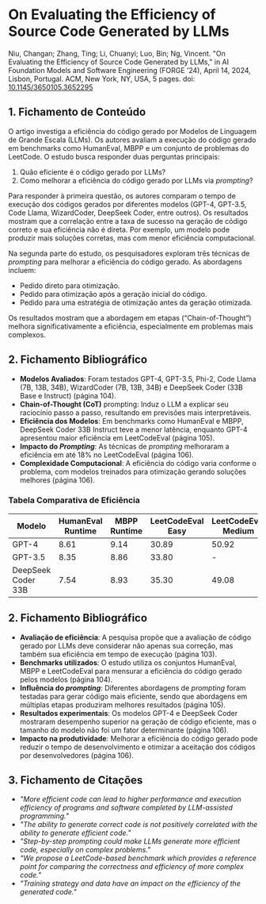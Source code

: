 # On Evaluating the Efficiency of Source Code Generated by LLMs

Niu, Changan; Zhang, Ting; Li, Chuanyi; Luo, Bin; Ng, Vincent. "On Evaluating the Efficiency of Source Code Generated by LLMs," in AI Foundation Models and Software Engineering (FORGE ’24), April 14, 2024, Lisbon, Portugal. ACM, New York, NY, USA, 5 pages. doi:
[10.1145/3650105.3652295](https://doi.org/10.1145/3650105.3652295)

## 1. Fichamento de Conteúdo
O artigo investiga a eficiência do código gerado por Modelos de Linguagem de Grande Escala (LLMs). Os autores avaliam a execução do código gerado em benchmarks como HumanEval, MBPP e um conjunto de problemas do LeetCode. O estudo busca responder duas perguntas principais:

1. Quão eficiente é o código gerado por LLMs?
2. Como melhorar a eficiência do código gerado por LLMs via *prompting*?

Para responder à primeira questão, os autores comparam o tempo de execução dos códigos gerados por diferentes modelos (GPT-4, GPT-3.5, Code Llama, WizardCoder, DeepSeek Coder, entre outros). Os resultados mostram que a correlação entre a taxa de sucesso na geração de código correto e sua eficiência não é direta. Por exemplo, um modelo pode produzir mais soluções corretas, mas com menor eficiência computacional.

Na segunda parte do estudo, os pesquisadores exploram três técnicas de *prompting* para melhorar a eficiência do código gerado. As abordagens incluem:
- Pedido direto para otimização.
- Pedido para otimização após a geração inicial do código.
- Pedido para uma estratégia de otimização antes da geração otimizada.

Os resultados mostram que a abordagem em etapas (“Chain-of-Thought”) melhora significativamente a eficiência, especialmente em problemas mais complexos.

## 2. Fichamento Bibliográfico

* **Modelos Avaliados**: Foram testados GPT-4, GPT-3.5, Phi-2, Code Llama (7B, 13B, 34B), WizardCoder (7B, 13B, 34B) e DeepSeek Coder (33B Base e Instruct) (página 104).
* **Chain-of-Thought (CoT)** prompting: Induz o LLM a explicar seu raciocínio passo a passo, resultando em previsões mais interpretáveis.
* **Eficiência dos Modelos**: Em benchmarks como HumanEval e MBPP, DeepSeek Coder 33B Instruct teve a menor latência, enquanto GPT-4 apresentou maior eficiência em LeetCodeEval (página 105).
* **Impacto do *Prompting***: As técnicas de *prompting* melhoraram a eficiência em até 18% no LeetCodeEval (página 106).
* **Complexidade Computacional**: A eficiência do código varia conforme o problema, com modelos treinados para otimização gerando soluções melhores (página 106).

### Tabela Comparativa de Eficiência

| Modelo | HumanEval Runtime | MBPP Runtime | LeetCodeEval Easy | LeetCodeEval Medium |
|--------|-------------------|--------------|-------------------|---------------------|
| GPT-4  | 8.61              | 9.14         | 30.89             | 50.92               |
| GPT-3.5 | 8.35              | 8.86         | 33.80             | -                   |
| DeepSeek Coder 33B | 7.54 | 8.93 | 35.30 | 49.08 |



## 2. Fichamento Bibliográfico

* **Avaliação de eficiência**: A pesquisa propõe que a avaliação de código gerado por LLMs deve considerar não apenas sua correção, mas também sua eficiência em tempo de execução (página 103).
* **Benchmarks utilizados**: O estudo utiliza os conjuntos HumanEval, MBPP e LeetCodeEval para mensurar a eficiência do código gerado pelos modelos (página 104).
* **Influência do _prompting_**: Diferentes abordagens de _prompting_ foram testadas para gerar código mais eficiente, sendo que abordagens em múltiplas etapas produziram melhores resultados (página 105).
* **Resultados experimentais**: Os modelos GPT-4 e DeepSeek Coder mostraram desempenho superior na geração de código eficiente, mas o tamanho do modelo não foi um fator determinante (página 106).
* **Impacto na produtividade**: Melhorar a eficiência do código gerado pode reduzir o tempo de desenvolvimento e otimizar a aceitação dos códigos por desenvolvedores (página 106).

## 3. Fichamento de Citações

* _"More efficient code can lead to higher performance and execution efficiency of programs and software completed by LLM-assisted programming."_
* _"The ability to generate correct code is not positively correlated with the ability to generate efficient code."_
* _"Step-by-step prompting could make LLMs generate more efficient code, especially on complex problems."_
* _"We propose a LeetCode-based benchmark which provides a reference point for comparing the correctness and efficiency of more complex code."_
* _"Training strategy and data have an impact on the efficiency of the generated code."_




